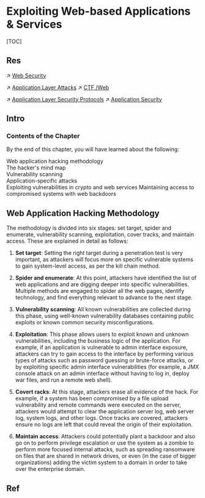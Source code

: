 # Exploiting Web-based Applications & Services

[TOC]



## Res
↗ [Web Security](../../../../Application%20Security/💉%20Web%20Security/Web%20Security.md)

↗ [Application Layer Attacks](../../../../Network%20Security/Network%20Treats%20&%20Attacks/Application%20Layer%20Attacks.md)
↗ [CTF /Web](../../../../🏰%20Cybersecurity%20Basics%20&%20InfoSec/CTF%20&%20AWD/Web/Web.md)

↗ [Application Layer Security Protocols](../../../../Network%20Security/🏇%20Network%20Security%20Basics%20&%20Protocols/📱%20Application%20Layer%20Security%20Protocols/Application%20Layer%20Security%20Protocols.md)
↗ [Application Security](../../../../Application%20Security/Application%20Security.md)



## Intro

### Contents of the Chapter
By the end of this chapter, you will have learned about the following:

Web application hacking methodology  
The hacker's mind map  
Vulnerability scanning  
Application-specific attacks  
Exploiting vulnerabilities in crypto and web services Maintaining access to compromised systems with web backdoors



## Web Application Hacking Methodology
The methodology is divided into six stages: set target, spider and enumerate, vulnerability scanning, exploitation, cover tracks, and maintain access. These are explained in detail as follows:

1. **Set target**: Setting the right target during a penetration test is very important, as attackers will focus more on specific vulnerable systems to gain system-level access, as per the kill chain method.

2. **Spider and enumerate**: At this point, attackers have identified the list of web applications and are digging deeper into specific vulnerabilities. Multiple methods are engaged to spider all the web pages, identify technology, and find everything relevant to advance to the next stage.

3. **Vulnerability scanning**: All known vulnerabilities are collected during this phase, using well-known vulnerability databases containing public exploits or known common security misconfigurations.

4. **Exploitation**: This phase allows users to exploit known and unknown vulnerabilities, including the business logic of the application. For example, if an application is vulnerable to admin interface exposure, attackers can try to gain access to the interface by performing various types of attacks such as password guessing or brute-force attacks, or by exploiting specific admin interface vulnerabilities (for example, a JMX console attack on an admin interface without having to log in, deploy war files, and run a remote web shell).

5. **Covert racks**: At this stage, attackers erase all evidence of the hack. For example, if a system has been compromised by a file upload vulnerability and remote commands were executed on the server, attackers would attempt to clear the application server log, web server log, system logs, and other logs. Once tracks are covered, attackers ensure no logs are left that could reveal the origin of their exploitation.

6. **Maintain access**: Attackers could potentially plant a backdoor and also go on to perform privilege escalation or use the system as a zombie to perform more focused internal attacks, such as spreading ransomware on files that are shared in network drives, or even (in the case of bigger organizations) adding the victim system to a domain in order to take over the enterprise domain.



## Ref

